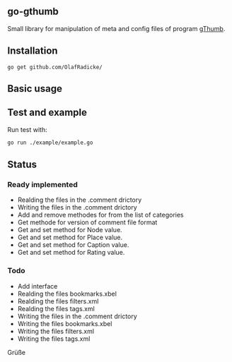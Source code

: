 go-gthumb
---------

Small library for manipulation of meta and config files of program
[gThumb](https://wiki.gnome.org/Apps/Gthumb).

## Installation

```
go get github.com/OlafRadicke/
```

## Basic usage



## Test and example

Run test with:

```bash
go run ./example/example.go
```

## Status

### Ready implemented

- Realding the files in the .comment drictory
- Writing the files in the .comment drictory
- Add and remove methodes for from the list of categories
- Get methode for version of comment file format
- Get and set method for Node value.
- Get and set method for Place value.
- Get and set method for Caption value.
- Get and set method for Rating value.


### Todo

- Add interface
- Realding the files bookmarks.xbel
- Realding the files filters.xml
- Realding the files tags.xml
- Writing the files in the .comment drictory
- Writing the files bookmarks.xbel
- Writing the files filters.xml
- Writing the files tags.xml

Grüße